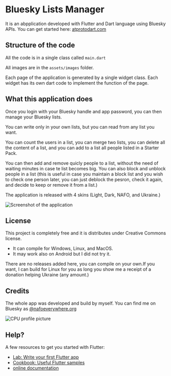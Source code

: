 # Bluesky Lists Manager

It is an abpplication developed with Flutter and Dart language using Bluesky APIs.
You can get started here: [atprotodart.com](https://atprotodart.com/)

## Structure of the code
All the code is in a single class called `main.dart`

All images are in the `assets/images` folder.

Each page of the application is generated by a single widget class. Each widget has its own dart code to implement the function of the page.

## What this application does
Once you login with your Bluesky handle and app password, you can then manage your Bluesky lists.

You can write only in your own lists, but you can read from any list you want.

You can count the users in a list, you can merge two lists, you can delete all the content of a list, and you can add to a list all people listed in a Starter Pack.

You can then add and remove quicly people to a list, without the need of waiting minutes in case te list becomes big.
You can also block and unblock people in a list (this is useful in case you maintain a block list and you wish to check one person later, you can just deblock the pesron, check it again, and decide to keep or remove it from a list.)

The application is released with 4 skins (Light, Dark, NAFO, and Ukraine.)

![Screenshot of the application](https://github.com/United-Programming/BlueskyListsManager/blob/main/assets/images/Screenshot.png)

## License
This project is completely free and it is distributes under Creative Commons license.
- It can compile for Windows, Linux, and MacOS.
- It may work also on Android but I did not try it.

There are no releases added here, you can compile on your own.If you want, I can build for Linux for you as long you show me a receipt of a donation helping Ukraine (any amount.)

## Credits
The whole app was developed and build by myself.
You can find me on Bluesky as [@nafoeverywhere.org](https://bsky.app/profile/nafoeverywhere.org)

![CPU profile picture](https://github.com/United-Programming/BlueskyListsManager/blob/main/assets/images/CPU@nafoeverywhere.org.png)

## Help?

A few resources to get you started with Flutter:

- [Lab: Write your first Flutter app](https://docs.flutter.dev/get-started/codelab)
- [Cookbook: Useful Flutter samples](https://docs.flutter.dev/cookbook)
- [online documentation](https://docs.flutter.dev/)

